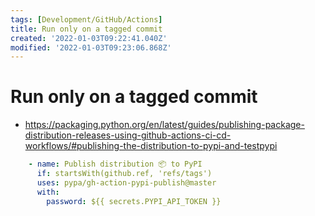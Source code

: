 ```yaml
---
tags: [Development/GitHub/Actions]
title: Run only on a tagged commit
created: '2022-01-03T09:22:41.040Z'
modified: '2022-01-03T09:23:06.868Z'
---
```


# Run only on a tagged commit

* https://packaging.python.org/en/latest/guides/publishing-package-distribution-releases-using-github-actions-ci-cd-workflows/#publishing-the-distribution-to-pypi-and-testpypi
```yaml
    - name: Publish distribution 📦 to PyPI
      if: startsWith(github.ref, 'refs/tags')
      uses: pypa/gh-action-pypi-publish@master
      with:
        password: ${{ secrets.PYPI_API_TOKEN }}
```
